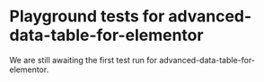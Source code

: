 # Playground tests for advanced-data-table-for-elementor
We are still awaiting the first test run for advanced-data-table-for-elementor.
